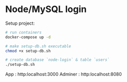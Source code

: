 # Node/MySQL login

Setup project:

```sh
# run containers
docker-compose up -d

# make setup-db.sh executable
chmod +x setup-db.sh

# create database `node-login` & table `users`
./setup-db.sh
```

App : http:localhost:3000
Adminer : http:localhost:8080
